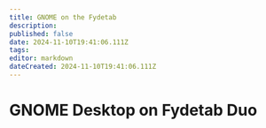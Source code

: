 ```yaml
---
title: GNOME on the Fydetab
description: 
published: false
date: 2024-11-10T19:41:06.111Z
tags: 
editor: markdown
dateCreated: 2024-11-10T19:41:06.111Z
---
```


# GNOME Desktop on Fydetab Duo
